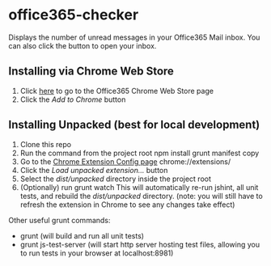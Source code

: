 office365-checker
=================

Displays the number of unread messages in your Office365 Mail inbox. You can also click the button to open your inbox.

Installing via Chrome Web Store
-------------------------------
1. Click [here](https://chrome.google.com/webstore/detail/office365-mail-checker/cbefiefjdpebjofikekaolbbninhoeba) to go to the Office365 Chrome Web Store page
2. Click the *Add to Chrome* button
 
Installing Unpacked (best for local development)
------------------------------------------------
1. Clone this repo
2. Run the command from the project root
    npm install
    grunt manifest copy
3. Go to the [Chrome Extension Config page](chrome://extensions/) chrome://extensions/
4. Click the *Load unpacked extension...* button
5. Select the *dist/unpacked* directory inside the project root
6. (Optionally) run
    grunt watch
This will automatically re-run jshint, all unit tests, and rebuild the *dist/unpacked* directory. (note: you will still have to refresh the extension in Chrome to see any changes take effect)

Other useful grunt commands:
- grunt (will build and run all unit tests)
- grunt js-test-server (will start http server hosting test files, allowing you to run tests in your browser at localhost:8981)
